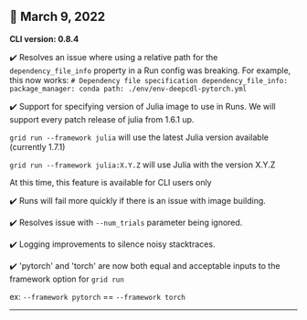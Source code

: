 
## :wrench: March 9, 2022

**CLI version: 0.8.4**

:heavy_check_mark: Resolves an issue where using a relative path for the `dependency_file_info` property in a Run config was breaking. For example, this now works: 
    ```# Dependency file specification
        dependency_file_info:
        package_manager: conda
        path: ./env/env-deepcdl-pytorch.yml ```

:heavy_check_mark: Support for specifying version of Julia image to use in Runs. We will support every patch release of julia from 1.6.1 up.

`grid run --framework julia` will use the latest Julia version available (currently 1.7.1)

`grid run --framework julia:X.Y.Z` will use Julia with the version X.Y.Z 

<note>At this time, this feature is available for CLI users only</note>

:heavy_check_mark: Runs will fail more quickly if there is an issue with image building.

:heavy_check_mark: Resolves issue with `--num_trials` parameter being ignored.

:heavy_check_mark: Logging improvements to silence noisy stacktraces.

:heavy_check_mark: 'pytorch' and 'torch' are now both equal and acceptable inputs to the framework option for `grid run` 

ex: `--framework pytorch` == `--framework torch`

---